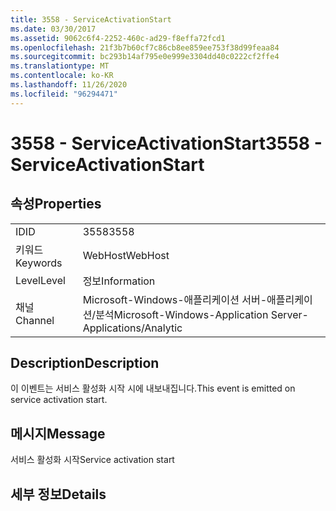 ```yaml
---
title: 3558 - ServiceActivationStart
ms.date: 03/30/2017
ms.assetid: 9062c6f4-2252-460c-ad29-f8effa72fcd1
ms.openlocfilehash: 21f3b7b60cf7c86cb8ee859ee753f38d99feaa84
ms.sourcegitcommit: bc293b14af795e0e999e3304dd40c0222cf2ffe4
ms.translationtype: MT
ms.contentlocale: ko-KR
ms.lasthandoff: 11/26/2020
ms.locfileid: "96294471"
---
```

# <a name="3558---serviceactivationstart"></a><span data-ttu-id="cba3d-102">3558 - ServiceActivationStart</span><span class="sxs-lookup"><span data-stu-id="cba3d-102">3558 - ServiceActivationStart</span></span>

## <a name="properties"></a><span data-ttu-id="cba3d-103">속성</span><span class="sxs-lookup"><span data-stu-id="cba3d-103">Properties</span></span>  
  
|||  
|-|-|  
|<span data-ttu-id="cba3d-104">ID</span><span class="sxs-lookup"><span data-stu-id="cba3d-104">ID</span></span>|<span data-ttu-id="cba3d-105">3558</span><span class="sxs-lookup"><span data-stu-id="cba3d-105">3558</span></span>|  
|<span data-ttu-id="cba3d-106">키워드</span><span class="sxs-lookup"><span data-stu-id="cba3d-106">Keywords</span></span>|<span data-ttu-id="cba3d-107">WebHost</span><span class="sxs-lookup"><span data-stu-id="cba3d-107">WebHost</span></span>|  
|<span data-ttu-id="cba3d-108">Level</span><span class="sxs-lookup"><span data-stu-id="cba3d-108">Level</span></span>|<span data-ttu-id="cba3d-109">정보</span><span class="sxs-lookup"><span data-stu-id="cba3d-109">Information</span></span>|  
|<span data-ttu-id="cba3d-110">채널</span><span class="sxs-lookup"><span data-stu-id="cba3d-110">Channel</span></span>|<span data-ttu-id="cba3d-111">Microsoft-Windows-애플리케이션 서버-애플리케이션/분석</span><span class="sxs-lookup"><span data-stu-id="cba3d-111">Microsoft-Windows-Application Server-Applications/Analytic</span></span>|  
  
## <a name="description"></a><span data-ttu-id="cba3d-112">Description</span><span class="sxs-lookup"><span data-stu-id="cba3d-112">Description</span></span>  

 <span data-ttu-id="cba3d-113">이 이벤트는 서비스 활성화 시작 시에 내보내집니다.</span><span class="sxs-lookup"><span data-stu-id="cba3d-113">This event is emitted on service activation start.</span></span>  
  
## <a name="message"></a><span data-ttu-id="cba3d-114">메시지</span><span class="sxs-lookup"><span data-stu-id="cba3d-114">Message</span></span>  

 <span data-ttu-id="cba3d-115">서비스 활성화 시작</span><span class="sxs-lookup"><span data-stu-id="cba3d-115">Service activation start</span></span>  
  
## <a name="details"></a><span data-ttu-id="cba3d-116">세부 정보</span><span class="sxs-lookup"><span data-stu-id="cba3d-116">Details</span></span>
